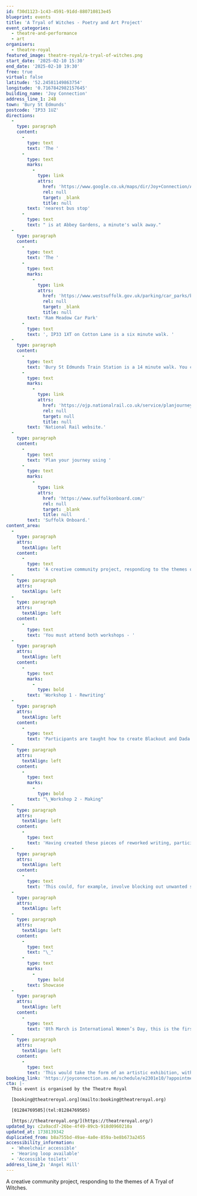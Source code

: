 ```yaml
---
id: f30d1123-1c43-4591-91dd-880710813e45
blueprint: events
title: 'A Tryal of Witches - Poetry and Art Project'
event_categories:
  - theatre-and-performance
  - art
organisers:
  - theatre-royal
featured_image: theatre-royal/a-tryal-of-witches.png
start_date: '2025-02-10 15:30'
end_date: '2025-02-10 19:30'
free: true
virtual: false
latitude: '52.24581149863754'
longitude: '0.7167842982157645'
building_name: 'Joy Connection'
address_line_1: 24B
town: 'Bury St Edmunds'
postcode: 'IP33 1UZ'
directions:
  -
    type: paragraph
    content:
      -
        type: text
        text: 'The '
      -
        type: text
        marks:
          -
            type: link
            attrs:
              href: 'https://www.google.co.uk/maps/dir/Joy+Connection/Abbey+Gardens,+Bury+Saint+Edmunds+IP33+1UZ/@52.2457319,0.7150201,17z/data=!3m1!4b1!4m14!4m13!1m5!1m1!1s0x47d84daa5b417e05:0xb19c0f95e8a5c03a!2m2!1d0.7167843!2d52.24569!1m5!1m1!1s0x47d84c5b33b6349f:0x705aa29b7dcfba5a!2m2!1d0.716318!2d52.245743!3e0?entry=ttu&g_ep=EgoyMDI1MDEyNi4wIKXMDSoASAFQAw%3D%3D'
              rel: null
              target: _blank
              title: null
        text: 'nearest bus stop'
      -
        type: text
        text: " is at Abbey Gardens, a minute's walk away."
  -
    type: paragraph
    content:
      -
        type: text
        text: 'The '
      -
        type: text
        marks:
          -
            type: link
            attrs:
              href: 'https://www.westsuffolk.gov.uk/parking/car_parks/bse_car_parks/ram-meadow-car-park.cfm'
              rel: null
              target: _blank
              title: null
        text: 'Ram Meadow Car Park'
      -
        type: text
        text: ', IP33 1XT on Cotton Lane is a six minute walk. '
  -
    type: paragraph
    content:
      -
        type: text
        text: 'Bury St Edmunds Train Station is a 14 minute walk. You can check train times and service updates on the '
      -
        type: text
        marks:
          -
            type: link
            attrs:
              href: 'https://ojp.nationalrail.co.uk/service/planjourney/search'
              rel: null
              target: null
              title: null
        text: 'National Rail website.'
  -
    type: paragraph
    content:
      -
        type: text
        text: 'Plan your journey using '
      -
        type: text
        marks:
          -
            type: link
            attrs:
              href: 'https://www.suffolkonboard.com/'
              rel: null
              target: _blank
              title: null
        text: 'Suffolk Onboard.'
content_area:
  -
    type: paragraph
    attrs:
      textAlign: left
    content:
      -
        type: text
        text: 'A creative community project, responding to the themes of A Tryal of Witches. This would take the form of poetry workshops, focusing on Dada and Blackout poetry, and then turning these poems into a small gallery exhibition at the Theatre Royal. Participants also receive tickets to see the show.'
  -
    type: paragraph
    attrs:
      textAlign: left
  -
    type: paragraph
    attrs:
      textAlign: left
    content:
      -
        type: text
        text: 'You must attend both workshops - '
  -
    type: paragraph
    attrs:
      textAlign: left
    content:
      -
        type: text
        marks:
          -
            type: bold
        text: 'Workshop 1 - Rewriting'
  -
    type: paragraph
    attrs:
      textAlign: left
    content:
      -
        type: text
        text: 'Participants are taught how to create Blackout and Dada poetry/writing, using a mixture of pre-existing documents - transcripts from the Bury St Edmunds witch trials, the script for A Tryal of Witches and modern magazine articles about women’s identity/health/place in society.'
  -
    type: paragraph
    attrs:
      textAlign: left
    content:
      -
        type: text
        marks:
          -
            type: bold
        text: "\_Workshop 2 - Making"
  -
    type: paragraph
    attrs:
      textAlign: left
    content:
      -
        type: text
        text: 'Having created these pieces of reworked writing, participants would then work with an artist to transform their poem into art.'
  -
    type: paragraph
    attrs:
      textAlign: left
    content:
      -
        type: text
        text: 'This could, for example, involve blocking out unwanted sections of text with reindeer moss and foliage, or with translucent paper showing the edited work, with the original text underneath (liftable) which has been decorated to fit the themes of the play. Heidi and I are currently figuring out the final details but there will be some flexibility.'
  -
    type: paragraph
    attrs:
      textAlign: left
  -
    type: paragraph
    attrs:
      textAlign: left
    content:
      -
        type: text
        text: "\_"
      -
        type: text
        marks:
          -
            type: bold
        text: Showcase
  -
    type: paragraph
    attrs:
      textAlign: left
    content:
      -
        type: text
        text: '8th March is International Women’s Day, this is the first Saturday of performances for A Tryal of Witches.'
  -
    type: paragraph
    attrs:
      textAlign: left
    content:
      -
        type: text
        text: 'This would take the form of an artistic exhibition, with pieces displayed around the theatre building. These pieces can then stay up until the end of the run, and be gifted to the creators to keep if they would like them. Participants will also be invited to come and see the show.'
booking_link: 'https://joyconnection.as.me/schedule/e2301e10/?appointmentTypeIds%5b%5d=73334942'
cta: |-
  This event is organised by the Theatre Royal 

  [booking@theatreroyal.org](mailto:booking@theatreroyal.org)

  [01284769505](tel:01284769505)

  [https://theatreroyal.org/](https://theatreroyal.org/)
updated_by: c2a9acd7-26be-4f49-89cb-918d0960210a
updated_at: 1738139342
duplicated_from: b8a755bd-49ae-4a0e-859a-be8b673a2455
accessibility_information:
  - 'Wheelchair accessible'
  - 'Hearing loop available'
  - 'Accessible toilets'
address_line_2: 'Angel Hill'
---
```

A creative community project, responding to the themes of A Tryal of Witches.